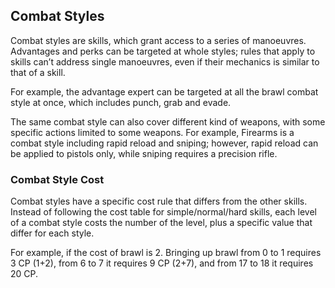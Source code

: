 ## Combat Styles

Combat styles are skills, which grant access to a series of manoeuvres.
Advantages and perks can be targeted at whole styles; rules that apply to skills
can’t address single manoeuvres, even if their mechanics is similar to that of a
skill.

For example, the advantage expert can be targeted at all the brawl combat style
at once, which includes punch, grab and evade.

The same combat style can also cover different kind of weapons, with some
specific actions limited to some weapons. For example, Firearms is a combat
style including rapid reload and sniping; however, rapid reload can be applied
to pistols only, while sniping requires a precision rifle.

### Combat Style Cost

Combat styles have a specific cost rule that differs from the other skills.
Instead of following the cost table for simple/normal/hard skills, each level of
a combat style costs the number of the level, plus a specific value that differ
for each style.

For example, if the cost of brawl is 2. Bringing up brawl from 0 to 1 requires 3
CP (1+2), from 6 to 7 it requires 9 CP (2+7), and from 17 to 18 it requires 20
CP.
